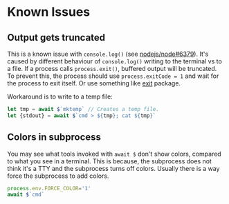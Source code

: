 # Known Issues

## Output gets truncated

This is a known issue with `console.log()` (see [nodejs/node#6379](https://github.com/nodejs/node/issues/6379)). 
It's caused by different behaviour of `console.log()` writing to the terminal vs
to a file. If a process calls `process.exit()`, buffered output will be truncated.
To prevent this, the process should use `process.exitCode = 1` and wait for the 
process to exit itself. Or use something like [exit](https://www.npmjs.com/package/exit) package.

Workaround is to write to a temp file:
```js
let tmp = await $`mktemp` // Creates a temp file.
let {stdout} = await $`cmd > ${tmp}; cat ${tmp}`
```

## Colors in subprocess

You may see what tools invoked with `await $` don't show colors, compared to 
what you see in a terminal. This is because, the subprocess does not think it's 
a TTY and the subprocess turns off colors. Usually there is a way force 
the subprocess to add colors.

```js
process.env.FORCE_COLOR='1'
await $`cmd`
```
